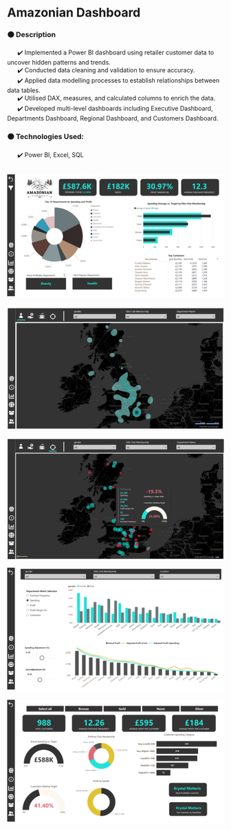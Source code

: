 # Amazonian Dashboard

### 🟠 Description

&nbsp;&nbsp;&nbsp;&nbsp;&nbsp;&nbsp;✔️ Implemented a Power BI dashboard using retailer customer data to uncover hidden patterns and trends.  
&nbsp;&nbsp;&nbsp;&nbsp;&nbsp;&nbsp;✔️ Conducted data cleaning and validation to ensure accuracy.  
&nbsp;&nbsp;&nbsp;&nbsp;&nbsp;&nbsp;✔️ Applied data modelling processes to establish relationships between data tables.  
&nbsp;&nbsp;&nbsp;&nbsp;&nbsp;&nbsp;✔️ Utilised DAX, measures, and calculated columns to enrich the data.  
&nbsp;&nbsp;&nbsp;&nbsp;&nbsp;&nbsp;✔️ Developed multi-level dashboards including Executive Dashboard, Departments Dashboard, Regional Dashboard, and Customers Dashboard.

### 🟠 Technologies Used: 

&nbsp;&nbsp;&nbsp;&nbsp;&nbsp;&nbsp;✔️ Power BI, Excel, SQL <br><br>

![Executive Dashboard](images/Exec_Dash.png)<br><br>
![Customer Segmentation](images/Map.png)<br><br>
![Enhanced Geographic Insights with Segment-Specific Tooltips](images/Toottip.png)<br><br>
![Comprehensive Department Overview with Scenario Modelling](images/Scenario.png)<br><br>
![Customer Overview and Insights](images/Customer.png)<br><br>

